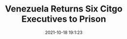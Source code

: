 ---
"title": "Venezuela Returns Six Citgo Executives to Prison"
"date": "2021-10-18 19:1:23"
"feed_name": "RIGZONE"
"feed_website": "http://www.rigzone.com/"
"feed_rss": "http://www.rigzone.com/news/rss/rigzone_latest.aspx"
"link": "https://www.rigzone.com/news/wire/venezuela_returns_six_citgo_executives_to_prison-18-oct-2021-166753-article/?rss=true"
"source": "None"
"file": "_posts/2021-1-1-5b2f81cb6b706a2406f2918059b18a3c2d11aeff.md"
"accident": "0"
"drilling": "0"
"represented_by": "0"
"dead": "0"
"injured": "0"
"arrested": "0"
"place": "unknown place"
"where": "unknown site"
"causes": "unknown"
"place_uri": "unknown place"
---